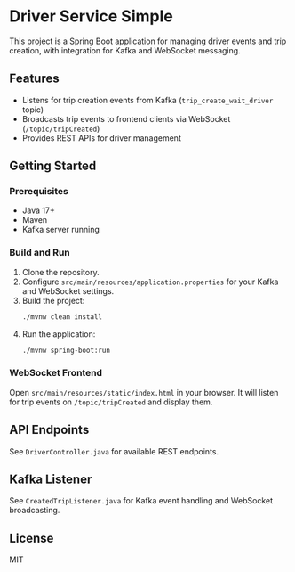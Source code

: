 # Driver Service Simple

This project is a Spring Boot application for managing driver events and trip creation, with integration for Kafka and WebSocket messaging.

## Features
- Listens for trip creation events from Kafka (`trip_create_wait_driver` topic)
- Broadcasts trip events to frontend clients via WebSocket (`/topic/tripCreated`)
- Provides REST APIs for driver management

## Getting Started

### Prerequisites
- Java 17+
- Maven
- Kafka server running

### Build and Run
1. Clone the repository.
2. Configure `src/main/resources/application.properties` for your Kafka and WebSocket settings.
3. Build the project:
   ```bash
   ./mvnw clean install
   ```
4. Run the application:
   ```bash
   ./mvnw spring-boot:run
   ```

### WebSocket Frontend
Open `src/main/resources/static/index.html` in your browser. It will listen for trip events on `/topic/tripCreated` and display them.

## API Endpoints
See `DriverController.java` for available REST endpoints.

## Kafka Listener
See `CreatedTripListener.java` for Kafka event handling and WebSocket broadcasting.

## License
MIT

